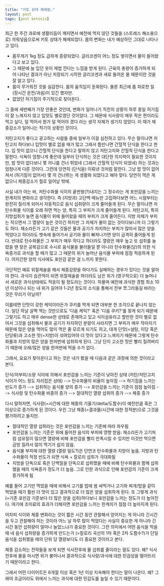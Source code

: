 ```yaml
---
title: "키토 상태 해제됨."
layout: post
tags: [post ketosis]
---
```


최근 한 주간 과로에 생활리듬이 깨지면서 예전에 먹지 않던 것들을 (스트레스 해소용으로) 끼워넣음으로써 키토 상태가 해제되었다. 몸의 변화는 내가 예상하던 그대로 나타나고 있다.

- 몸무게가 1kg 정도 급하게 증량되었다. 글리코겐이 어느 정도 쌓이면서 물이 들어왔다고 보고 있다. 
- 그 때문에 늘 입던 옷이 제법 낀다는 느낌을 받게 된다. 근육의 총량이 증가하게 되어 나타난 결과가 아닌 저장되기 시작한 글리코겐과 새로 들어온 물 때문이란 것을 잘 알고 있다.
- 몸이 무거워진 것을 실감한다. 몸의 움직임이 둔화된다. 물론 최근에 좀 피로한 일 (장시간 운전/과음)이 있긴 했자만.
- 없었던 허기짐이 주기적으로 찾아온다.

그 중에 세번째가 가장 안좋은 것인데, 변화가 일어나기 직전의 상황이 하루 종일 허기짐이 잘 느껴지지 않고 입맛도 별로였단 것이었다. 그 때문에 식사량이 매우 작은 편이라도 먹고 싶다, 덜 먹어서 뭔가 덜 먹어야 겠다 라는 생각 자체가 생기지 않았다. 이 때가 체중감소가 일어나는 적기의 상황인 것이다. 

저탄고지가 좋다고 광고하는 사람들 중에 일부가 이걸 실천하고 있다. 무슨 말이냐면 저탄고지 하다보니 입맛이 별로 없을 때가 많고 그래서 틈만나면 간헐적 단식을 한다고 한다. 입 맛이 없으니 간헐적 단식을 한다고 말하지 않고 저탄고지와 간헐적 단식을 한다고 말한다. 식욕이 엄청나게 좋은데 일부러 단식하는 것은 대단한 의지력이 필요한 것이지만, 밥 맛이 없다보니 몇 끼니를 건너 뛰었네 (그래서 간헐적 단식이 되었네) 하는 것과는 엄청나게 다른 것이다. 그런데 당연히 (단식을) 이뤄낸 것처럼 말한다. 그냥 밥 맛이 없어져서 (허기짐이 없어서) 몇 끼 건너뛰는 게 생활화 되었다고 해야 맞다. 당연히 먹은 게 없으니 체중감소가 절로 일어날 밖에.

사실 내가 아는 바, 저탄수화물 식이의 끝판왕(?)내지는 그 정수라는 게 포만감을 느끼는 한계치의 변화라고 생각한다. 즉 (지방과) 고단백 메뉴만 고집하다보면 어느 시점부터는 완전히 질리게 되어서 자동적으로 음식 섭취량이 크게 줄어들게 된다. 무슨 말이냐면 저탄수화물 식이를 오래 하면 먹는 양, 특히 그 부피가 크게 줄어들게 된다. 저탄고지, 특히 지방섭취가 늘면 음식물이 위에 들어왔을 때의 부피가 크게 줄어든다. 지방 자체가 부피는 작으면서 그 열량이 높은 것이긴 하지만 그 자체가 물이 없는 것이다보니까 더 그렇기도 하다. 채소라든가 고기 같은 것들은 물과 공기가 차지하는 부피가 많아서 많은 양을 먹었다고 하더라도 뱃속에 들어가서 공기와 물이 빠져나가면 양이 급격히 줄어들게 된다. 반대로 탄수화물은 그 부피가 매우 작다고 하더라도 열량은 매우 높고 또 섭취를 늘렸을 땐 잦은 공복감으로 수시로 음식물을 불러들일 뿐 아니라 탄수화물(당)의 의한 식욕증가로 과식을 할 때가 많고 그 때문의 위가 늘어난 음식물 부피에 점점 적응하게 된다. 어지간한 양의 식사에도 포만감 같은 걸 느끼지 못한다. 

극단적인 예로 위절제술을 해서 체중감량을 하다가도 실패하는 경우가 있다는 것을 알아야 한다. 과식이 습관적이 되면 위절제술을 하더라도 남은 위가 (영구적으로) 더 늘어나서 새로운 과식상태에도 적응이 될 정도라는 것이다. 하물며 예전에 과식한 경험 최소 10년 이상이나 되는 내 위가 길어야 1-2년 정도의 소식을 통해서 전부 쪼그라들길 바라는 것은 무리가 아닐까?

이를테면 단맛이 강한 케익이라든가 쿠키를 먹게 되면 대부분 한 조각으로 끝나지 않는다. 일단 하날 살짝 먹는 것만으로도 '다음 케익?' 혹은 '다음 쿠키?'를 찾게 되기 때문에 그렇기도 하고 매우 dense한 상태로 존재하고 있고 식이섬유라고 할만한 것이 별로 없어서 그것을 섭취해서 물과 공기가 차지하던 분량이 사라지면 그 부피가 매우 작아지기 때문에 많은 양을 먹어도 많이 먹은 줄 모르게 되기도 하고, 대개 단맛(=설탕, 이당 혹은 단당류)과 고소한 맛(=지방)이 섞여있어야 더 맛이 있다고 느껴지기 때문에 그렇게 탄수화물과 지방의 많은 양을 한꺼번에 섭취하게 된다. 그냥 단지 고소한 맛은 빨리 질려버리기 때문에 오래/많은 양을 한꺼번에 먹을 수가 없다. 

그래서, 요요가 찾아온다고 하는 것은 내가 봤을 때 다음과 같은 과정에 의한 것이라고 본다.

단식/저부피/소량 식이에 의해서 포만감을 느끼는 기준이 낮아진 상태 (저탄/저탄고지 식이가 어느 정도 자리잡은 상태) --> 탄수화물의 비율이 높아짐 --> 허기짐을 느끼는 빈도가 증가 --> 섭취하는 음식물 양의 증가 --> 포만감을 느끼는 기준이 점점 높아짐 --> 식사량 및 탄수화물 비중의 증가 --> 절대적인 열량 섭취의 증가 --> 체중 증가

다시 말하자면, 식사량(=시간에 대한 체중의 기울기/delta/도함수)이 예전만큼 혹은 그 이상으로 증가하게 된 것이다. 우린 그냥 체중(=결과물/시간에 대한 정적분)으로 그것을 평가하려고 들지만.

- 절대적인 열량 섭취라는 것은 포만감을 느끼는 기준에 따라 좌우됨
- 포만감을 느끼는 기준은 위에 들어찬 음식의 부피에 영향 받음: 채소라든가 고기처럼 섬유질이 많으면 열량에 비해 포만감을 빨리 만족시킬 수 있지만 이것만 먹으면 금방 질려서 많이 먹기가 쉽지 않음.
- 음식물 부피에 대한 열량 (열량 밀도?)은 단연코 탄수화물과 지방이 높음. 지방과 탄수화물이 적정 빈도가 되면 식욕 + 칼로리 섭취가 극대화됨
- 지방을 단독으로 혹은 단백질을 단독으로 섭취했을 때에 비해 탄수화물과 함께 섭취했을 때의 식욕증가 정도가 더 높음. 그로 인한 과식으로 인해 포만감의 기준이 크게 증가하게 됨

예를 들어 고기만 먹었을 때에 비해서 고기를 밥에 쌈 싸먹거나 고기와 찌개/밥을 같이 먹었을 때가 훨씬 더 맛이 있고 결과적으로 더 많은 양을 섭취하게 된다. 또 그렇게 과식(=기존 포만감 기준보다 더 많은 양을 섭취)하다보니 포만감을 느끼는 정도가 더 높아진다. 여기에 조미료의 효과가 더해지면 포만감을 느끼는 한계치가 점점 더 높아지게 된다.

어차피 식이와 체중 변화라는 것이 짧은 시간 동안 관찰해서 얻어지는 게 아니라 긴시간을 두고 관찰해야 하는 것이라 어느 날 하루 많이 먹었다는 사실이 중요한 게 아니라 긴 시간 동안 섭취량이 얼마나 늘었느냐가 중요한 것이다. 그런 의미에서 어떤 음식을 먹을 때 내 음식 섭취량을 증가하게 만드는가 (=칼로리 곡선의 1차 혹은 2차 도함수?)가 단일 음식을 섭취했을 때의 단위 당 열량보다도 더 중요한 것이라고 본다.

체중 감소하는 전략들을 보게 되면 식사전후에 물 섭취를 줄이라는 말도 있다. 왜? 식사전후에 물을 마시면 위가 불어나서 결과적으로 식사량/과식에 대한 민감성을 떨어뜨리기 때문이라고 한다. 

그래서 어떤 다이어트든 6개월 이상 혹은 1년 이상 지속해야 한다는 말이 나온다. 왜? 그래야 조금이라도 위에서 느끼는 과식에 대한 민감도를 높일 수 있기 때문이다. 